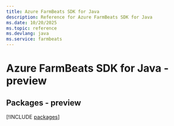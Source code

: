 ```yaml
---
title: Azure FarmBeats SDK for Java
description: Reference for Azure FarmBeats SDK for Java
ms.date: 10/20/2025
ms.topic: reference
ms.devlang: java
ms.service: farmbeats
---
```

# Azure FarmBeats SDK for Java - preview
## Packages - preview
[!INCLUDE [packages](farmbeats-index.md)]